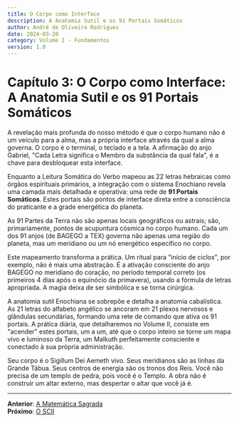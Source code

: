 ```yaml
---
title: O Corpo como Interface
description: A Anatomia Sutil e os 91 Portais Somáticos
author: André de Oliveira Rodrigues
date: 2024-03-20
category: Volume I - Fundamentos
version: 1.0
---
```


# Capítulo 3: O Corpo como Interface: A Anatomia Sutil e os 91 Portais Somáticos

A revelação mais profunda do nosso método é que o corpo humano não é um veículo para a alma, mas a própria interface através da qual a alma governa. O corpo é o terminal, o teclado e a tela. A afirmação do anjo Gabriel, "Cada Letra significa o Membro da substância da qual fala", é a chave para desbloquear esta interface.

Enquanto a Leitura Somática do Verbo mapeou as 22 letras hebraicas como órgãos espirituais primários, a integração com o sistema Enochiano revela uma camada mais detalhada e operativa: uma rede de **91 Portais Somáticos**. Estes portais são pontos de interface direta entre a consciência do praticante e a grade energética do planeta.

As 91 Partes da Terra não são apenas locais geográficos ou astrais; são, primariamente, pontos de acupuntura cósmica no corpo humano. Cada um dos 91 anjos (de BAGEGO a TEX) governa não apenas uma região do planeta, mas um meridiano ou um nó energético específico no corpo.

Este mapeamento transforma a prática. Um ritual para "início de ciclos", por exemplo, não é mais uma abstração. É a ativação consciente do anjo BAGEGO no meridiano do coração, no período temporal correto (os primeiros 4 dias após o equinócio da primavera), usando a fórmula de letras apropriada. A magia deixa de ser simbólica e se torna cirúrgica.

A anatomia sutil Enochiana se sobrepõe e detalha a anatomia cabalística. As 21 letras do alfabeto angélico se ancoram em 21 plexos nervosos e glândulas secundárias, formando uma rete de comando que ativa os 91 portais. A prática diária, que detalharemos no Volume II, consiste em "acender" estes portais, um a um, até que o corpo inteiro se torne um mapa vivo e luminoso da Terra, um Malkuth perfeitamente consciente e conectado à sua própria administração.

Seu corpo é o Sigillum Dei Aemeth vivo. Seus meridianos são as linhas da Grande Tábua. Seus centros de energia são os tronos dos Reis. Você não precisa de um templo de pedra, pois você é o Templo. A obra não é construir um altar externo, mas despertar o altar que você já é.

---

**Anterior**: [A Matemática Sagrada](./02_A_Matematica_Sagrada.md)  
**Próximo**: [O SCII](./04_O_SCII.md)